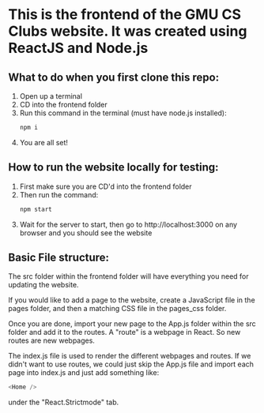 # This is the frontend of the GMU CS Clubs website. It was created using ReactJS and Node.js

## What to do when you first clone this repo:
1. Open up a terminal
2. CD into the frontend folder
3. Run this command in the terminal (must have node.js installed):
    ```bash
    npm i
    ```
4. You are all set!

## How to run the website locally for testing:
1. First make sure you are CD'd into the frontend folder
2. Then run the command:
    ```bash 
    npm start
    ```
3. Wait for the server to start, then go to http://localhost:3000 on any browser and you should see the website

## Basic File structure:
The src folder within the frontend folder will have everything you need for updating the website. 

If you would like to add a page to the website, create a JavaScript file in the pages folder, and then a matching
CSS file in the pages_css folder. 

Once you are done, import your new page to the App.js folder within the src folder and add it to the routes.
A "route" is a webpage in React. So new routes are new webpages.

The index.js file is used to render the different webpages and routes. If we didn't want to use routes, we could just skip the App.js file
and import each page into index.js and just add something like:
```JavaScript
<Home />
```
under the "React.Strictmode" tab.
